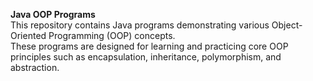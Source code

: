 **Java OOP Programs**
<br>
This repository contains Java programs demonstrating various Object-Oriented Programming (OOP) concepts. 
<br>
These programs are designed for learning and practicing core OOP principles such as encapsulation, inheritance, polymorphism, and abstraction.
 
